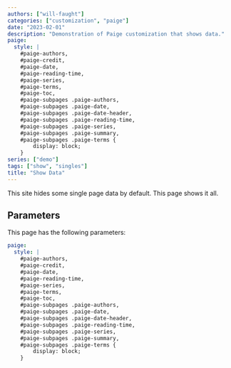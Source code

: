 ```yaml
---
authors: ["will-faught"]
categories: ["customization", "paige"]
date: "2023-02-01"
description: "Demonstration of Paige customization that shows data."
paige:
  style: |
    #paige-authors,
    #paige-credit,
    #paige-date,
    #paige-reading-time,
    #paige-series,
    #paige-terms,
    #paige-toc,
    #paige-subpages .paige-authors,
    #paige-subpages .paige-date,
    #paige-subpages .paige-date-header,
    #paige-subpages .paige-reading-time,
    #paige-subpages .paige-series,
    #paige-subpages .paige-summary,
    #paige-subpages .paige-terms {
        display: block;
    }
series: ["demo"]
tags: ["show", "singles"]
title: "Show Data"
---
```


This site hides some single page data by default. This page shows it all.

<!--more-->

## Parameters

This page has the following parameters:

```yaml
paige:
  style: |
    #paige-authors,
    #paige-credit,
    #paige-date,
    #paige-reading-time,
    #paige-series,
    #paige-terms,
    #paige-toc,
    #paige-subpages .paige-authors,
    #paige-subpages .paige-date,
    #paige-subpages .paige-date-header,
    #paige-subpages .paige-reading-time,
    #paige-subpages .paige-series,
    #paige-subpages .paige-summary,
    #paige-subpages .paige-terms {
        display: block;
    }
```
